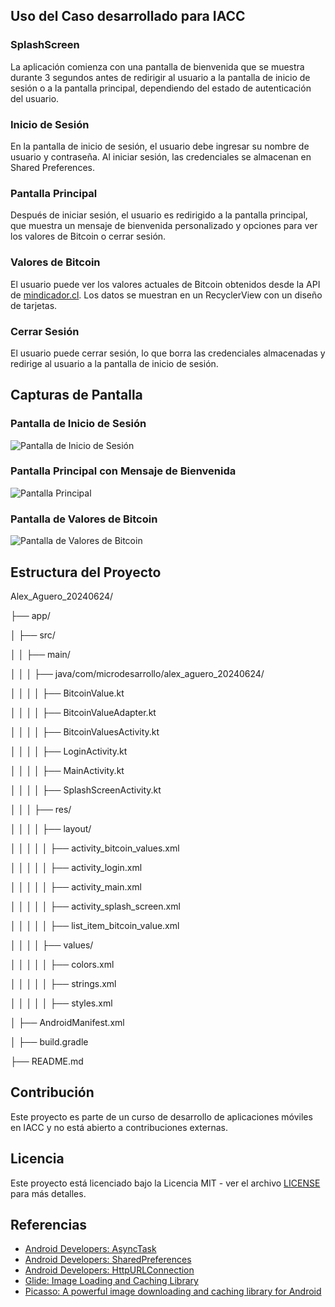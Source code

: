 ## Uso del Caso desarrollado para IACC

### SplashScreen

La aplicación comienza con una pantalla de bienvenida que se muestra durante 3 segundos antes de redirigir al usuario a la pantalla de inicio de sesión o a la pantalla principal, dependiendo del estado de autenticación del usuario.

### Inicio de Sesión

En la pantalla de inicio de sesión, el usuario debe ingresar su nombre de usuario y contraseña. Al iniciar sesión, las credenciales se almacenan en Shared Preferences.

### Pantalla Principal

Después de iniciar sesión, el usuario es redirigido a la pantalla principal, que muestra un mensaje de bienvenida personalizado y opciones para ver los valores de Bitcoin o cerrar sesión.

### Valores de Bitcoin

El usuario puede ver los valores actuales de Bitcoin obtenidos desde la API de [mindicador.cl](https://mindicador.cl/api/bitcoin). Los datos se muestran en un RecyclerView con un diseño de tarjetas.

### Cerrar Sesión

El usuario puede cerrar sesión, lo que borra las credenciales almacenadas y redirige al usuario a la pantalla de inicio de sesión.

## Capturas de Pantalla

### Pantalla de Inicio de Sesión
![Pantalla de Inicio de Sesión](Screenshot_20240624_200849.png)

### Pantalla Principal con Mensaje de Bienvenida
![Pantalla Principal](Screenshot_20240624_200910.png)

### Pantalla de Valores de Bitcoin
![Pantalla de Valores de Bitcoin](Screenshot_20240624_200933.png)

## Estructura del Proyecto

Alex_Aguero_20240624/

├── app/

│ ├── src/

│ │ ├── main/

│ │ │ ├── java/com/microdesarrollo/alex_aguero_20240624/

│ │ │ │ ├── BitcoinValue.kt

│ │ │ │ ├── BitcoinValueAdapter.kt

│ │ │ │ ├── BitcoinValuesActivity.kt

│ │ │ │ ├── LoginActivity.kt

│ │ │ │ ├── MainActivity.kt

│ │ │ │ ├── SplashScreenActivity.kt

│ │ │ ├── res/

│ │ │ │ ├── layout/

│ │ │ │ │ ├── activity_bitcoin_values.xml

│ │ │ │ │ ├── activity_login.xml

│ │ │ │ │ ├── activity_main.xml

│ │ │ │ │ ├── activity_splash_screen.xml

│ │ │ │ │ ├── list_item_bitcoin_value.xml

│ │ │ │ ├── values/

│ │ │ │ │ ├── colors.xml

│ │ │ │ │ ├── strings.xml

│ │ │ │ │ ├── styles.xml

│ ├── AndroidManifest.xml

│ ├── build.gradle

├── README.md


## Contribución

Este proyecto es parte de un curso de desarrollo de aplicaciones móviles en IACC y no está abierto a contribuciones externas.

## Licencia

Este proyecto está licenciado bajo la Licencia MIT - ver el archivo [LICENSE](LICENSE) para más detalles.

## Referencias

- [Android Developers: AsyncTask](https://developer.android.com/reference/android/os/AsyncTask)
- [Android Developers: SharedPreferences](https://developer.android.com/reference/android/content/SharedPreferences)
- [Android Developers: HttpURLConnection](https://developer.android.com/reference/java/net/HttpURLConnection)
- [Glide: Image Loading and Caching Library](https://github.com/bumptech/glide)
- [Picasso: A powerful image downloading and caching library for Android](https://square.github.io/picasso/)
